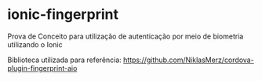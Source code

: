 # ionic-fingerprint

Prova de Conceito para utilização de autenticação por meio de biometria utilizando o Ionic

Biblioteca utilizada para referência: https://github.com/NiklasMerz/cordova-plugin-fingerprint-aio
